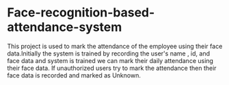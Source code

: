 # Face-recognition-based-attendance-system
This project is used to mark the attendance of the employee using their face data.Initially the system is trained by recording the user's name , id, and face data and system is trained we can mark their daily attendance using their face data. If unauthorized users try to mark the attendance then their face data is recorded and marked as Unknown.
